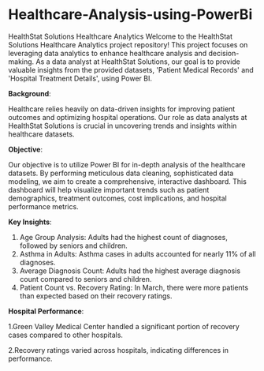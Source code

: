 # Healthcare-Analysis-using-PowerBi

HealthStat Solutions Healthcare Analytics
Welcome to the HealthStat Solutions Healthcare Analytics project repository! This project focuses on leveraging data analytics to enhance healthcare analysis and decision-making. As a data analyst at HealthStat Solutions, our goal is to provide valuable insights from the provided datasets, 'Patient Medical Records' and 'Hospital Treatment Details', using Power BI.

**Background**: 

Healthcare relies heavily on data-driven insights for improving patient outcomes and optimizing hospital operations. Our role as data analysts at HealthStat Solutions is crucial in uncovering trends and insights within healthcare datasets.

**Objective**: 

Our objective is to utilize Power BI for in-depth analysis of the healthcare datasets. By performing meticulous data cleaning, sophisticated data modeling, we aim to create a comprehensive, interactive dashboard. This dashboard will help visualize important trends such as patient demographics, treatment outcomes, cost implications, and hospital performance metrics.

**Key Insights**: 

1. Age Group Analysis:
Adults had the highest count of diagnoses, followed by seniors and children.
2. Asthma in Adults:
Asthma cases in adults accounted for nearly 11% of all diagnoses.
3. Average Diagnosis Count:
Adults had the highest average diagnosis count compared to seniors and children.
4. Patient Count vs. Recovery Rating:
In March, there were more patients than expected based on their recovery ratings.

**Hospital Performance**:

1.Green Valley Medical Center handled a significant portion of recovery cases compared to other hospitals.

2.Recovery ratings varied across hospitals, indicating differences in performance.


